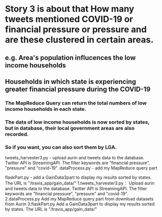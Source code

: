 # Story 3 is about that How many tweets mentioned COVID-19 or financial pressure or pressure and are these clustered in certain areas.

## e.g. Area's population influcences the low income households 
##      Households in which state is experiencing greater financial pressure during the COVID-19  
              
              
### The MapReduce Query can return the total numbers of low income households in each state.
### The data of low income households is now sorted by states, but in database, their local government areas are also recorded.
### So if you want, you can also sort them by LGA. 

tweets_harvester3.py - upload aurin and tweets data to the database. Twitter API is StreamingAPI. The
                                     filter keywords are "financial pressure", "pressure" and "covid-19".
dataProcess.py -           add my MapReduce query part

flaskPart.py -                add a GainData3part to display my results sorted by states.
                                     The URL is "/travis_app/gain_data/<region>"
    1.tweets_harvester3.py：
      Upload aurin and tweets data to the database. Twitter API is StreamingAPI. The
      filter keywords are "financial pressure", "pressure" and "covid-19".
    2.dataProcess.py
      Add my MapReduce query part from download datasets from Aurin
    3.flaskPart.py
      Add a GainData3part to display my results sorted by states.
      The URL is "/travis_app/gain_data/<region>"
